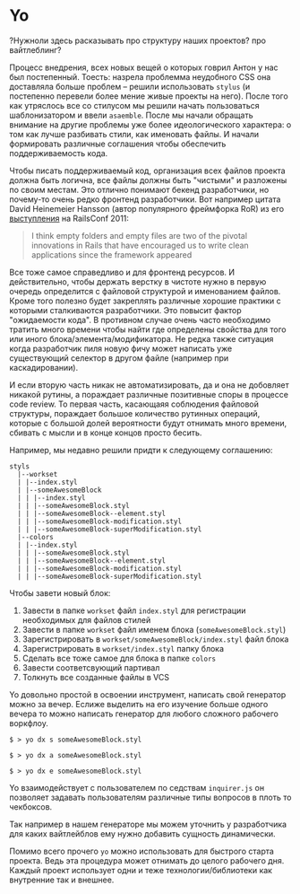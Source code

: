 # Yo

?Нужноли здесь расказывать про структуру наших проектов? про вайтлеблинг?

Процесс внедрения, всех новых вещей о которых говрил Антон у нас был постепенный. Тоесть: назрела проблемма неудобного CSS она доставляла больше проблем – решили использовать `stylus` (и постепенно перевели более мение живые проекты на него). После того как утряслось все со стилусом мы решили начать пользоваться шаблонизатором и ввели `asaemble`. После мы начали обращать внимание на другие проблемы уже более идеологического характера: о том как лучше разбивать стили, как именовать файлы. И начали формировать различные соглашения чтобы обеспечить поддерживаемость кода.

Чтобы писать поддерживаемый код, организация всех файлов проекта должна быть логична, все файлы должны быть "чистыми" и разложены по своим местам. Это отлично понимают бекенд разработчики, но почему-то очень редко фронтенд разработчики.
Вот например цитата David Heinemeier Hansson (автор популярного фреймфорка RoR) из его [выступления](http://www.rubyinside.com/dhh-keynote-streaming-live-from-railsconf-2011-right-here-right-now-4769.html) на RailsConf 2011:

> I think empty folders and empty files are two of the pivotal innovations in Rails that have encouraged us to write clean applications since the framework appeared

Все тоже самое справедливо и для фронтенд ресурсов.
И действительно, чтобы держать верстку в чистоте нужно в первую очередь определится с файловой структурой и именованием файлов. Кроме того полезно будет закреплять различные хорошие практики с которыми сталкиваются разработчики. Это повысит фактор "ожидаемости кода". В противном случае очень часто необходимо тратить много времени чтобы найти где определены свойства для того или иного блока/элемента/модификатора. Не редка также ситуация когда разработчик пиля новую фичу может написать уже существующий селектор в другом файле (например при каскадировании).

И если вторую часть никак не автоматизировать, да и она не добовляет никакой рутины, а пораждает различные позитивные споры в процессе code review. То первая часть, касающаяя соблюдения файловой структуры, пораждает большое количество рутинных операций, которые с большой долей вероятности будут отнимать много времени, сбивать с мысли и в конце концов просто бесить.

Например, мы недавно решили придти к следующему соглашению:

```
styls
  |--workset
  | |--index.styl
  | |--someAwesomeBlock
  | | |--index.styl
  | | |--someAwesomeBlock.styl
  | | |--someAwesomeBlock--element.styl
  | | |--someAwesomeBlock-modification.styl
  | | |--someAwesomeBlock-superModification.styl
  |--colors
  | |--index.styl
  | | |--someAwesomeBlock.styl
  | | |--someAwesomeBlock--element.styl
  | | |--someAwesomeBlock-modification.styl
  | | |--someAwesomeBlock-superModification.styl
```

Чтобы завети новый блок:

1. Завести в папке `workset` файл `index.styl` для регистрации необходимых для файлов стилей
2. Завести в папке `workset` файл именем блока (`someAwesomeBlock.styl`)
3. Зарегистрировать в `workset/someAwesomeBlock/index.styl` файл блока
4. Зарегистрировать в `workset/index.styl` папку блока
5. Сделать все тоже самое для блока в папке `colors`
6. Завести соответсвующий партивал
7. Толкнуть все созданные файлы в VCS

Yo довольно простой в освоении инструмент, написать свой генератор можно за вечер.
Еслиже выделить на его изучение больше одного вечера то можно написать генератор для любого сложного рабочего воркфлоу.


`$ > yo dx s someAwesomeBlock.styl`

`$ > yo dx a someAwesomeBlock.styl`

`$ > yo dx e someAwesomeBlock.styl`

Yo взаимодействует с пользователем по седствам `inquirer.js` он позволяет задавать пользователям различные типы вопросов в плоть то чекбоксов.

Так например в нашем генераторе мы можем уточнить у разработчика для каких вайтлейблов ему нужно добавить сущность динамически.

Помимо всего прочего `yo` можно использовать для быстрого старта проекта. Ведь эта процедура может отнимать до целого рабочего дня. Каждый проект использует одни и теже технологии/библиотеки как внутренние так и внешнее.



